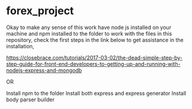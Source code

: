# forex_project
Okay to make any sense of this work have node js installed on your machine and npm installed to the folder to work with the files in this repository, check the first steps in the link below to get assistance in the installation,

https://closebrace.com/tutorials/2017-03-02/the-dead-simple-step-by-step-guide-for-front-end-developers-to-getting-up-and-running-with-nodejs-express-and-mongodb

OR

Install npm to the folder
Install both express and express generator
Install body parser builder
